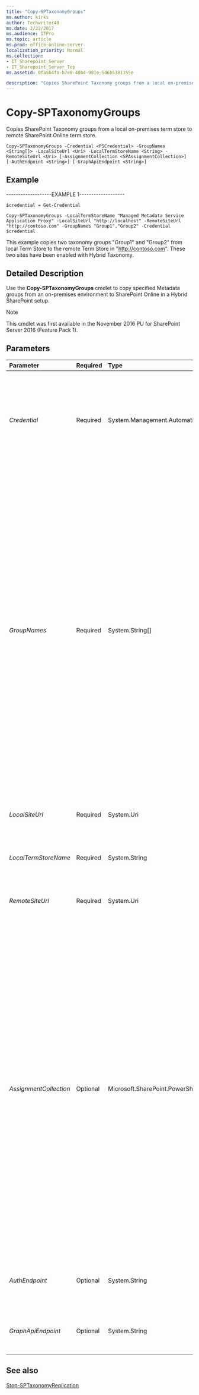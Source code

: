 ```yaml
---
title: "Copy-SPTaxonomyGroups"
ms.author: kirks
author: Techwriter40
ms.date: 2/22/2017
ms.audience: ITPro
ms.topic: article
ms.prod: office-online-server
localization_priority: Normal
ms.collection:
- IT_Sharepoint_Server
- IT_Sharepoint_Server_Top
ms.assetid: 0fa5b4fa-b7e8-40b4-981e-5d6b5381155e

description: "Copies SharePoint Taxonomy groups from a local on-premises term store to remote SharePoint Online term store."
---
```


# Copy-SPTaxonomyGroups

Copies SharePoint Taxonomy groups from a local on-premises term store to remote SharePoint Online term store.
  
```
Copy-SPTaxonomyGroups -Credential <PSCredential> -GroupNames <String[]> -LocalSiteUrl <Uri> -LocalTermStoreName <String> -RemoteSiteUrl <Uri> [-AssignmentCollection <SPAssignmentCollection>] [-AuthEndpoint <String>] [-GraphApiEndpoint <String>]

```

## Example

-------------------EXAMPLE 1-------------------
  
```
$credential = Get-Credential
```

```
Copy-SPTaxonomyGroups -LocalTermStoreName "Managed Metadata Service Application Proxy" -LocalSiteUrl "http://localhost" -RemoteSiteUrl "http://contoso.com" -GroupNames "Group1","Group2" -Credential $credential
```

This example copies two taxonomy groups "Group1" and "Group2" from local Term Store to the remote Term Store in "http://contoso.com". These two sites have been enabled with Hybrid Taxonomy.
  
## Detailed Description

Use the **Copy-SPTaxonomyGroups** cmdlet to copy specified Metadata groups from an on-premises environment to SharePoint Online in a Hybrid SharePoint setup. 
  
> [!NOTE]
> This cmdlet was first available in the November 2016 PU for SharePoint Server 2016 (Feature Pack 1). 
  
## Parameters

|**Parameter**|**Required**|**Type**|**Description**|
|:-----|:-----|:-----|:-----|
| _Credential_ <br/> |Required  <br/> |System.Management.Automation.PSCredential  <br/> |Specifies the Taxonomy Term Store administrator credential of remote SharePoint Online Term Store.  <br/> > [!NOTE]> Writes data to remote Term Store, so a Term Store Administrator's credential is needed to perform the operations.           |
| _GroupNames_ <br/> |Required  <br/> |System.String[]  <br/> |Specifies the name array of Taxonomy groups in local on-premises term store that will be copied to remote SharePoint Online Term store.  <br/> > [!NOTE]> The default People, Search, Search Dictionaries, SiteCollection, and System term groups cannot be copied by using the **Copy-SPTaxonomyGroups** cmdlet. Including one of these groups in the array of the **GroupNames** parameter will cause the operation to fail and an error message will be displayed. >  If you have moved one of the default term sets (that is, Company Inclusions, Company Exclusions, Query Spelling Check Inclusions, Query Spelling Check Exclusions, Location, Department, Job Title, Community Site Navigation, Generic Site Navigation, MySite Navigation) from one of these groups into a different group, that group will not be copied.           |
| _LocalSiteUrl_ <br/> |Required  <br/> |System.Uri  <br/> |Specifies the Url of local SharePoint on-premises site that contains the local Taxonomy Term Store.  <br/> |
| _LocalTermStoreName_ <br/> |Required  <br/> |System.String  <br/> |Specifies the name of local Taxonomy Term Store in the SharePoint on-premises farm.  <br/> |
| _RemoteSiteUrl_ <br/> |Required  <br/> |System.Uri  <br/> |Specifies the Url of remote SharePoint Online site that contains remote Taxonomy Term Store.  <br/> |
| _AssignmentCollection_ <br/> |Optional  <br/> |Microsoft.SharePoint.PowerShell.SPAssignmentCollection  <br/> |Manages objects for the purpose of proper disposal. Use of objects, such as **SPWeb** or **SPSite**, can use large amounts of memory and use of these objects in Windows PowerShell scripts requires proper memory management. Using the **SPAssignment** object, you can assign objects to a variable and dispose of the objects after they are needed to free up memory. When **SPWeb**, **SPSite**, or **SPSiteAdministration** objects are used, the objects are automatically disposed of if an assignment collection or the **Global** parameter is not used.  <br/> > [!NOTE]> When the **Global** parameter is used, all objects are contained in the global store. If objects are not immediately used, or disposed of by using the **Stop-SPAssignment** command, an out-of-memory scenario can occur.           |
| _AuthEndpoint_ <br/> |Optional  <br/> |System.String  <br/> |Specifies the Azure Active Directory Graph API authentication endpoint. By default, the well-known endpoint will be used.  <br/> |
| _GraphApiEndpoint_ <br/> |Optional  <br/> |System.String  <br/> |Specifies the Azure Active Directory Graph API endpoint. By default, the well-known endpoint will be used.  <br/> |
   
## See also

#### 

[Stop-SPTaxonomyReplication](stop-sptaxonomyreplication.md)


